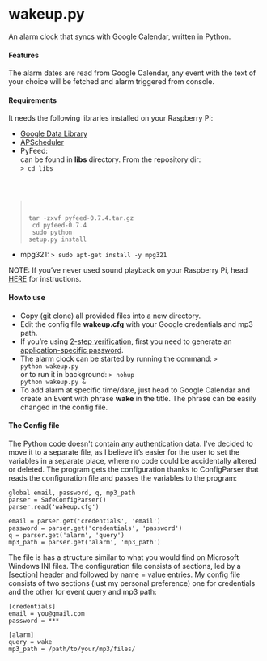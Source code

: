 wakeup.py 
===========

An alarm clock that syncs with Google Calendar, written in Python.

#### Features
The alarm dates are read from Google Calendar, any event with the text of your choice will be fetched and alarm triggered from console. 

#### Requirements

It needs the following libraries installed on your Raspberry Pi:

* [Google Data Library](https://developers.google.com/gdata/articles/python_client_lib#linux)
* [APScheduler](http://pythonhosted.org/APScheduler/#installing-apscheduler)
* PyFeed:<BR>
can be found in **libs** directory. From the repository dir:<BR>
<code>> cd libs<BR>
> tar -zxvf pyfeed-0.7.4.tar.gz<BR>
> cd pyfeed-0.7.4<BR>
> sudo python setup.py install</code>
* mpg321:
<code>> sudo apt-get install -y mpg321</code>

NOTE: If you’ve never used sound playback on your Raspberry Pi, head [HERE](http://www.raspberrypi-spy.co.uk/2013/06/raspberry-pi-command-line-audio/) for instructions.

#### Howto use
* Copy (git clone) all provided files into a new directory. 
* Edit the config file **wakeup.cfg** with your Google credentials and mp3 path. 
* If you’re using [2-step verification](http://www.google.com/intl/en-GB/landing/2step/), first you need to generate an [application-specific password](https://support.google.com/accounts/answer/185833). 
* The alarm clock can be started by running the command:
<code>> python wakeup.py</code><BR>
or to run it in background:
<code>> nohup python wakeup.py &</code>
* To add alarm at specific time/date, just head to Google Calendar and create an Event with phrase **wake** in the title. The phrase can be easily changed in the config file.

#### The Config file

The Python code doesn't contain any authentication data. I’ve decided to move it to a separate file, as I believe it’s easier for the user to set the variables in a separate place, where no code could be accidentally altered or deleted. The program gets the configuration thanks to ConfigParser that reads the configuration file and passes the variables to the program:

    global email, password, q, mp3_path
    parser = SafeConfigParser()
    parser.read('wakeup.cfg')
    
    email = parser.get('credentials', 'email')
    password = parser.get('credentials', 'password')
    q = parser.get('alarm', 'query')
    mp3_path = parser.get('alarm', 'mp3_path')

The file is has a structure similar to what you would find on Microsoft Windows INI files. The configuration file consists of sections, led by a [section] header and followed by name = value entries. My config file consists of two sections (just my personal preference) one for credentials and the other for event query and mp3 path:

    [credentials]
    email = you@gmail.com
    password = ***
    
    [alarm]
    query = wake
    mp3_path = /path/to/your/mp3/files/
